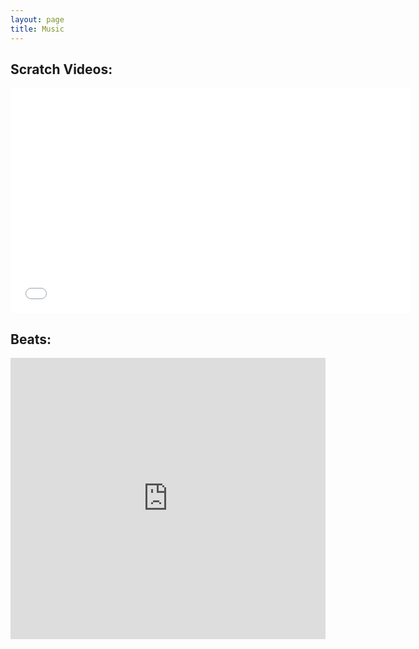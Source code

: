 ```yaml
---
layout: page
title: Music
---
```




## Scratch Videos:
<iframe width="640" height="360" src="//www.youtube.com/embed/videoseries?list=PL814C9DE985130CC7" frameborder="0" allowfullscreen></iframe>

## Beats:
<iframe width="100%" height="450" scrolling="no" frameborder="no" src="https://w.soundcloud.com/player/?url=https%3A//api.soundcloud.com/playlists/1728924&amp;color=ff5500&amp;auto_play=false&amp;hide_related=false&amp;show_comments=true&amp;show_user=true&amp;show_reposts=false"></iframe>